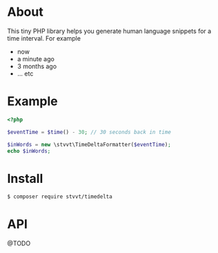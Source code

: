 # About

This tiny PHP library helps you generate human language snippets for a time interval. For example

* now
* a minute ago
* 3 months ago
* ... etc

# Example

```php
<?php

$eventTime = $time() - 30; // 30 seconds back in time

$inWords = new \stvvt\TimeDeltaFormatter($eventTime);
echo $inWords;
```

# Install

```bash
$ composer require stvvt/timedelta
```

# API

@TODO